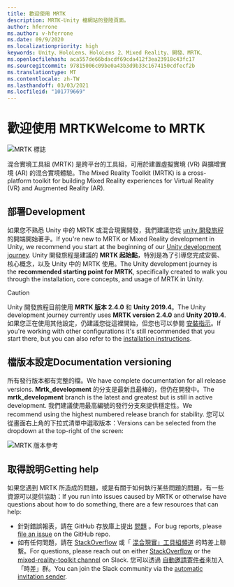 ```yaml
---
title: 歡迎使用 MRTK
description: MRTK-Unity 檔網站的登陸頁面。
author: hferrone
ms.author: v-hferrone
ms.date: 09/9/2020
ms.localizationpriority: high
keywords: Unity、HoloLens、HoloLens 2、Mixed Reality、開發、MRTK、
ms.openlocfilehash: aca557de66bdacdf69cda412f3ea23918c43fc17
ms.sourcegitcommit: 97815006c09be0a43b3d9b33c1674150cdfecf2b
ms.translationtype: MT
ms.contentlocale: zh-TW
ms.lasthandoff: 03/03/2021
ms.locfileid: "101779669"
---
```

# <a name="welcome-to-mrtk"></a><span data-ttu-id="24cc1-104">歡迎使用 MRTK</span><span class="sxs-lookup"><span data-stu-id="24cc1-104">Welcome to MRTK</span></span>

![MRTK 標誌](features/Images/MRTK_Logo_Rev.png)

<span data-ttu-id="24cc1-106">混合實境工具組 (MRTK) 是跨平台的工具組，可用於建置虛擬實境 (VR) 與擴增實境 (AR) 的混合實境體驗。</span><span class="sxs-lookup"><span data-stu-id="24cc1-106">The Mixed Reality Toolkit (MRTK) is a cross-platform toolkit for building Mixed Reality experiences for Virtual Reality (VR) and Augmented Reality (AR).</span></span>

## <a name="development"></a><span data-ttu-id="24cc1-107">部署</span><span class="sxs-lookup"><span data-stu-id="24cc1-107">Development</span></span>

<span data-ttu-id="24cc1-108">如果您不熟悉 Unity 中的 MRTK 或混合現實開發，我們建議您從 [unity 開發旅程](https://docs.microsoft.com/windows/mixed-reality/unity-development-overview?tabs=mrtk%2Chl2)的開端開始著手。</span><span class="sxs-lookup"><span data-stu-id="24cc1-108">If you're new to MRTK or Mixed Reality development in Unity, we recommend you start at the beginning of our [Unity development journey](https://docs.microsoft.com/windows/mixed-reality/unity-development-overview?tabs=mrtk%2Chl2).</span></span> <span data-ttu-id="24cc1-109">Unity 開發旅程是建議的 **MRTK 起始點**，特別是為了引導您完成安裝、核心概念，以及 Unity 中的 MRTK 使用。</span><span class="sxs-lookup"><span data-stu-id="24cc1-109">The Unity development journey is the **recommended starting point for MRTK**, specifically created to walk you through the installation, core concepts, and usage of MRTK in Unity.</span></span>

> [!CAUTION]
> <span data-ttu-id="24cc1-110">Unity 開發旅程目前使用 **MRTK 版本 2.4.0** 和 **Unity 2019.4**。</span><span class="sxs-lookup"><span data-stu-id="24cc1-110">The Unity development journey currently uses **MRTK version 2.4.0** and **Unity 2019.4**.</span></span> <span data-ttu-id="24cc1-111">如果您正在使用其他設定，仍建議您從這裡開始，但您也可以參閱 [安裝指示](Installation.md)。</span><span class="sxs-lookup"><span data-stu-id="24cc1-111">If you're working with other configurations it's still recommended that you start there, but you can also refer to the [installation instructions](Installation.md).</span></span>

## <a name="documentation-versioning"></a><span data-ttu-id="24cc1-112">檔版本設定</span><span class="sxs-lookup"><span data-stu-id="24cc1-112">Documentation versioning</span></span>

<span data-ttu-id="24cc1-113">所有發行版本都有完整的檔。</span><span class="sxs-lookup"><span data-stu-id="24cc1-113">We have complete documentation for all release versions.</span></span> <span data-ttu-id="24cc1-114">**Mrtk_development** 的分支是最新且最棒的，但仍在開發中。</span><span class="sxs-lookup"><span data-stu-id="24cc1-114">The **mrtk_development** branch is the latest and greatest but is still in active development.</span></span> <span data-ttu-id="24cc1-115">我們建議使用最高編號的發行分支來提供穩定性。</span><span class="sxs-lookup"><span data-stu-id="24cc1-115">We recommend using the highest numbered release branch for stability.</span></span> <span data-ttu-id="24cc1-116">您可以從畫面右上角的下拉式清單中選取版本：</span><span class="sxs-lookup"><span data-stu-id="24cc1-116">Versions can be selected from the dropdown at the top-right of the screen:</span></span>

![MRTK 版本參考](features/Images/MRTK-Doc-Versions.png)

## <a name="getting-help"></a><span data-ttu-id="24cc1-118">取得說明</span><span class="sxs-lookup"><span data-stu-id="24cc1-118">Getting help</span></span>

<span data-ttu-id="24cc1-119">如果您遇到 MRTK 所造成的問題，或是有關于如何執行某些問題的問題，有一些資源可以提供協助：</span><span class="sxs-lookup"><span data-stu-id="24cc1-119">If you run into issues caused by MRTK or otherwise have questions about how to do something, there are a few resources that can help:</span></span>

* <span data-ttu-id="24cc1-120">針對錯誤報表，請在 GitHub 存放庫上提出 [問題](https://github.com/microsoft/MixedRealityToolkit-Unity/issues/new/choose) 。</span><span class="sxs-lookup"><span data-stu-id="24cc1-120">For bug reports, please [file an issue](https://github.com/microsoft/MixedRealityToolkit-Unity/issues/new/choose) on the GitHub repo.</span></span>
* <span data-ttu-id="24cc1-121">如有任何問題，請在 [StackOverflow](https://stackoverflow.com/questions/tagged/mrtk) 或「 [混合現實」工具組頻道](https://holodevelopers.slack.com/messages/C2H4HT858) 的時差上聯繫。</span><span class="sxs-lookup"><span data-stu-id="24cc1-121">For questions, please reach out on either [StackOverflow](https://stackoverflow.com/questions/tagged/mrtk) or the [mixed-reality-toolkit channel](https://holodevelopers.slack.com/messages/C2H4HT858) on Slack.</span></span> <span data-ttu-id="24cc1-122">您可以透過 [自動邀請寄件者](https://holodevelopersslack.azurewebsites.net/)來加入「時差」群。</span><span class="sxs-lookup"><span data-stu-id="24cc1-122">You can join the Slack community via the [automatic invitation sender](https://holodevelopersslack.azurewebsites.net/).</span></span>

